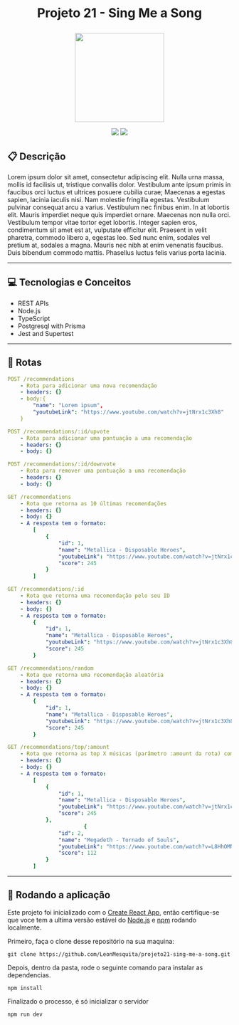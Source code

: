 # <p align = "center"> Projeto 21 - Sing Me a Song </p>

<p align="center" >
   <img src="https://notion-emojis.s3-us-west-2.amazonaws.com/prod/svg-twitter/1f399-fe0f.svg" height="200"/>
   
</p>

<p align = "center">
   <img src="https://img.shields.io/badge/author-SEU_NOME-4dae71?style=flat-square" />
   <img src="https://img.shields.io/github/languages/count/SEU_NOME/NOME_DO_PROJETO?color=4dae71&style=flat-square" />
</p>


##  :clipboard: Descrição

Lorem ipsum dolor sit amet, consectetur adipiscing elit. Nulla urna massa, mollis id facilisis ut, tristique convallis dolor. Vestibulum ante ipsum primis in faucibus orci luctus et ultrices posuere cubilia curae; Maecenas a egestas sapien, lacinia iaculis nisi. Nam molestie fringilla egestas. Vestibulum pulvinar consequat arcu a varius. Vestibulum nec finibus enim. In at lobortis elit. Mauris imperdiet neque quis imperdiet ornare. Maecenas non nulla orci. Vestibulum tempor vitae tortor eget lobortis. Integer sapien eros, condimentum sit amet est at, vulputate efficitur elit. Praesent in velit pharetra, commodo libero a, egestas leo. Sed nunc enim, sodales vel pretium at, sodales a magna. Mauris nec nibh at enim venenatis faucibus. Duis bibendum commodo mattis. Phasellus luctus felis varius porta lacinia.

***

## :computer:	 Tecnologias e Conceitos

- REST APIs
- Node.js
- TypeScript
- Postgresql with Prisma
- Jest and Supertest

***

## :rocket: Rotas

```yml
POST /recommendations
    - Rota para adicionar uma nova recomendação
    - headers: {}
    - body:{
        "name": "Lorem ipsum",
        "youtubeLink": "https://www.youtube.com/watch?v=jtNrx1c3Xh8"
    }
```
    

    
```yml 
POST /recommendations/:id/upvote
    - Rota para adicionar uma pontuação a uma recomendação
    - headers: {}
    - body: {}
```
```yml 
POST /recommendations/:id/downvote
    - Rota para remover uma pontuação a uma recomendação
    - headers: {}
    - body: {}
```
```yml
GET /recommendations
    - Rota que retorna as 10 últimas recomendações
    - headers: {}
    - body: {}
    - A resposta tem o formato:
        [
            {
                "id": 1,
                "name": "Metallica - Disposable Heroes",
                "youtubeLink": "https://www.youtube.com/watch?v=jtNrx1c3Xh8",
                "score": 245
            }
        ]
``` 

```yml
GET /recommendations/:id
    - Rota que retorna uma recomendação pelo seu ID
    - headers: {}
    - body: {}
    - A resposta tem o formato:
        {
            "id": 1,
            "name": "Metallica - Disposable Heroes",
            "youtubeLink": "https://www.youtube.com/watch?v=jtNrx1c3Xh8",
            "score": 245
        }
``` 


```yml
GET /recommendations/random
    - Rota que retorna uma recomendação aleatória
    - headers: {}
    - body: {}
    - A resposta tem o formato:
        {
            "id": 1,
            "name": "Metallica - Disposable Heroes",
            "youtubeLink": "https://www.youtube.com/watch?v=jtNrx1c3Xh8",
            "score": 245
        }
``` 
 
```yml
GET /recommendations/top/:amount
    - Rota que retorna as top X músicas (parâmetro :amount da rota) com maior número de pontos
    - headers: {}
    - body: {}
    - A resposta tem o formato:
        [
            {
                "id": 1,
                "name": "Metallica - Disposable Heroes",
                "youtubeLink": "https://www.youtube.com/watch?v=jtNrx1c3Xh8",
                "score": 245
            },
                        {
                "id": 2,
                "name": "Megadeth - Tornado of Souls",
                "youtubeLink": "https://www.youtube.com/watch?v=L8HhOMNrulE",
                "score": 112
            }
        ]
```
***

## 🏁 Rodando a aplicação

Este projeto foi inicializado com o [Create React App](https://github.com/facebook/create-react-app), então certifique-se que voce tem a ultima versão estável do [Node.js](https://nodejs.org/en/download/) e [npm](https://www.npmjs.com/) rodando localmente.

Primeiro, faça o clone desse repositório na sua maquina:

```
git clone https://github.com/LeonMesquita/projeto21-sing-me-a-song.git
```

Depois, dentro da pasta, rode o seguinte comando para instalar as dependencias.

```
npm install
```

Finalizado o processo, é só inicializar o servidor
```
npm run dev
```
